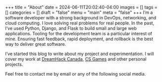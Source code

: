 +++
title = "About"
date = 2024-06-11T20:02:40-04:00
images = []
tags = []
categories = []
draft = "false"
menu = "main"
meta = "false"
+++
I’m a software developer with a strong background in DevOps,  networking, and cloud computing. I love solving real problems for real people. In the past, I’ve used Python, Django, and Flask to build small and large web applications. Tooling for the development team is a particular interest of mine. Ensuring fast feedback, rapid deployment, and rollback is the best way to deliver great software.

I’ve started this blog to write about my project and experimentation. I will cover my work at [DreamHack Canada](http://dreamhack.ca), [CS Games](https://csgames.org) and other personal projects.

Feel free to contact me by email or any of the following social media.
